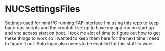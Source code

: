 # NUCSettingsFiles
Settings used for mini PC running TAP Interface
I'm using this repo to keep back-ups scripts and the crontab I set up to have my app run on start up and vnc access start on boot.
I took me alot of time to figure out how to get these things to work so I wanted to keep them here for the next time I need to figure it out.
Auto login also needs to be enabled for this stuff to work.
